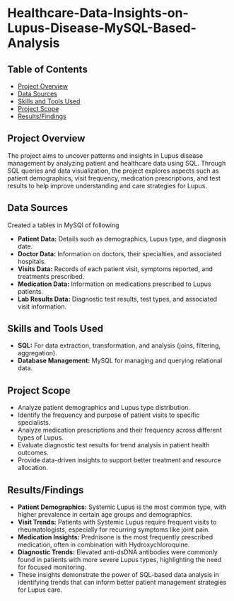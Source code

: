 # Healthcare-Data-Insights-on-Lupus-Disease-MySQL-Based-Analysis

## Table of Contents
- [Project Overview](#project-overview)
- [Data Sources](#data-sources)
- [Skills and Tools Used](#skills-and-tools-used)
- [Project Scope](#project-scope)
- [Results/Findings](#resultsfindings)

## Project Overview
The project aims to uncover patterns and insights in Lupus disease management by analyzing patient and healthcare data using SQL. Through SQL queries and data visualization, the project explores aspects such as patient demographics, visit frequency, medication prescriptions, and test results to help improve understanding and care strategies for Lupus.

## Data Sources
Created a tables in MySQl of following
* **Patient Data:** Details such as demographics, Lupus type, and diagnosis date.
* **Doctor Data:** Information on doctors, their specialties, and associated hospitals.
* **Visits Data:** Records of each patient visit, symptoms reported, and treatments prescribed.
* **Medication Data:** Information on medications prescribed to Lupus patients.
* **Lab Results Data:** Diagnostic test results, test types, and associated visit information.

## Skills and Tools Used
* **SQL:** For data extraction, transformation, and analysis (joins, filtering, aggregation).
* **Database Management:** MySQL for managing and querying relational data.

## Project Scope
* Analyze patient demographics and Lupus type distribution.
* Identify the frequency and purpose of patient visits to specific specialists.
* Analyze medication prescriptions and their frequency across different types of Lupus.
* Evaluate diagnostic test results for trend analysis in patient health outcomes.
* Provide data-driven insights to support better treatment and resource allocation.
## Results/Findings
* **Patient Demographics:** Systemic Lupus is the most common type, with higher prevalence in certain age groups and demographics.
* **Visit Trends:** Patients with Systemic Lupus require frequent visits to rheumatologists, especially for recurring symptoms like joint pain.
* **Medication Insights:** Prednisone is the most frequently prescribed medication, often in combination with Hydroxychloroquine.
* **Diagnostic Trends:** Elevated anti-dsDNA antibodies were commonly found in patients with more severe Lupus types, highlighting the need for focused monitoring.
* These insights demonstrate the power of SQL-based data analysis in identifying trends that can inform better patient management strategies for Lupus care.
